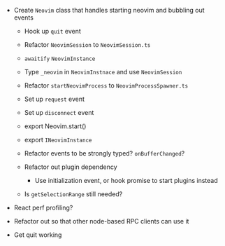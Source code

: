 - Create `Neovim` class that handles starting neovim and bubbling out events
    - Hook up `quit` event
    - Refactor `NeovimSession` to `NeovimSession.ts`
    - `awaitify` `NeovimInstance`
    - Type `_neovim` in `NeovimInstnace` and use `NeovimSession`

    - Refactor `startNeovimProcess` to `NeovimProcessSpawner.ts`

    - Set up `request` event
    - Set up `disconnect` event

    - export Neovim.start()
    - export `INeovimInstance`
    - Refactor events to be strongly typed? `onBufferChanged`?
    - Refactor out plugin dependency
        - Use initialization event, or hook promise to start plugins instead

    - Is `getSelectionRange` still needed?

- React perf profiling?
- Refactor out so that other node-based RPC clients can use it

- Get quit working
